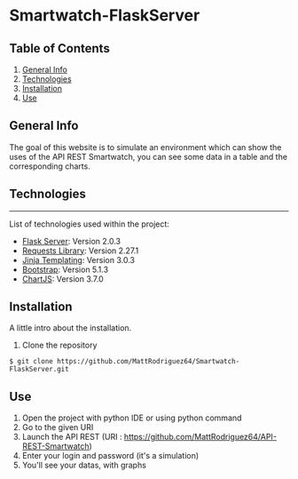 # Smartwatch-FlaskServer
## Table of Contents
1. [General Info](#general-info)
2. [Technologies](#technologies)
3. [Installation](#installation)
4. [Use](#use)

## General Info
The goal of this website is to simulate an environment which can show the uses of the API REST Smartwatch, you can see some data in a table and the corresponding charts.

## Technologies
***
List of technologies used within the project:
* [Flask Server](https://flask.palletsprojects.com/en/2.0.x/): Version 2.0.3
* [Requests Library](https://docs.python-requests.org/en/latest/): Version 2.27.1
* [Jinja Templating](https://jinja.palletsprojects.com/en/3.0.x/): Version 3.0.3
* [Bootstrap](https://getbootstrap.com/): Version 5.1.3
* [ChartJS](https://www.chartjs.org/): Version 3.7.0

## Installation
A little intro about the installation. 
1. Clone the repository
```
$ git clone https://github.com/MattRodriguez64/Smartwatch-FlaskServer.git
```
## Use
1. Open the project with python IDE or using python command
2. Go to the given URI
3. Launch the API REST (URI : https://github.com/MattRodriguez64/API-REST-Smartwatch)
4. Enter your login and password (it's a simulation)
5. You'll see your datas, with graphs
